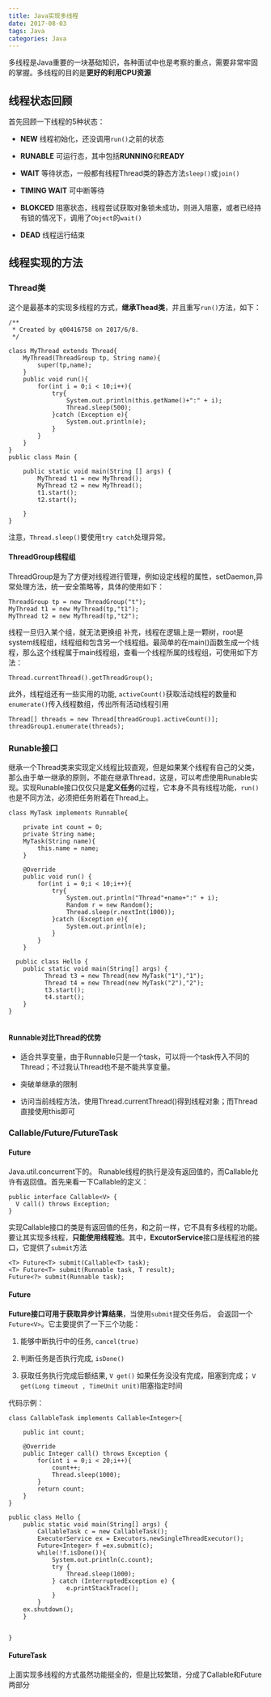 ```yaml
---
title: Java实现多线程
date: 2017-08-03
tags: Java
categories: Java
---
```


多线程是Java重要的一块基础知识，各种面试中也是考察的重点，需要非常牢固的掌握。多线程的目的是**更好的利用CPU资源**

## 线程状态回顾

首先回顾一下线程的5种状态：

+ **NEW** 线程初始化，还没调用`run()`之前的状态

+ **RUNABLE** 可运行态，其中包括**RUNNING**和**READY**

+ **WAIT** 等待状态，一般都有线程Thread类的静态方法`sleep()`或`join()`

+ **TIMING WAIT** 可中断等待

+ **BLOKCED** 阻塞状态，线程尝试获取对象锁未成功，则进入阻塞，或者已经持有锁的情况下，调用了`Object`的`wait()`

+ **DEAD** 线程运行结束

## 线程实现的方法

### Thread类

这个是最基本的实现多线程的方式，**继承Thead类**，并且重写`run()`方法，如下：
```
/**
 * Created by q00416758 on 2017/6/8.
 */

class MyThread extends Thread{
	MyThread(ThreadGroup tp, String name){
		super(tp,name);
	}
    public void run(){
        for(int i = 0;i < 10;i++){
            try{
                System.out.println(this.getName()+":" + i);
                Thread.sleep(500);
            }catch (Exception e){
                System.out.println(e);
            }
        }
    }
}
public class Main {

    public static void main(String [] args) {
        MyThread t1 = new MyThread();
        MyThread t2 = new MyThread();
        t1.start();
        t2.start();

    }
}

```
注意，`Thread.sleep()`要使用`try catch`处理异常。

#### ThreadGroup线程组

ThreadGroup是为了方便对线程进行管理，例如设定线程的属性，setDaemon,异常处理方法，统一安全策略等，具体的使用如下：

```
ThreadGroup tp = new ThreadGroup("t");
MyThread t1 = new MyThread(tp,"t1");
MyThread t2 = new MyThread(tp,"t2");
```
线程一旦归入某个组，就无法更换组
补充，线程在逻辑上是一颗树，root是system线程组，线程组和包含另一个线程组。最简单的在main()函数生成一个线程，那么这个线程属于main线程组，查看一个线程所属的线程组，可使用如下方法：
```
Thread.currentThread().getThreadGroup();
```
此外，线程组还有一些实用的功能, `activeCount()`获取活动线程的数量和`enumerate()`传入线程数组，传出所有活动线程引用
```
Thread[] threads = new Thread[threadGroup1.activeCount()];
threadGroup1.enumerate(threads);
```

### Runable接口

继承一个Thread类来实现定义线程比较直观，但是如果某个线程有自己的父类，那么由于单一继承的原则，不能在继承Thread，这是，可以考虑使用Runable实现。实现Runable接口仅仅只是**定义任务**的过程，它本身不具有线程功能，`run()`也是不同方法，必须把任务附着在Thread上。

```
class MyTask implements Runnable{
	
	private int count = 0;
	private String name;
	MyTask(String name){
		this.name = name;
	}

	@Override
	public void run() {
		for(int i = 0;i < 10;i++){
			try{
				System.out.println("Thread"+name+":" + i);
				Random r = new Random();
				Thread.sleep(r.nextInt(1000));
			}catch (Exception e){
				System.out.println(e);
			}
		}
	}
  
  public class Hello {
	public static void main(String[] args) {
		  Thread t3 = new Thread(new MyTask("1"),"1");
		  Thread t4 = new Thread(new MyTask("2"),"2");
		  t3.start();
		  t4.start();
	}
}
	
```

#### Runnable对比Thread的优势

+ 适合共享变量，由于Runnable只是一个task，可以将一个task传入不同的Thread；不过我认Thread也不是不能共享变量。

+ 突破单继承的限制

+ 访问当前线程方法，使用Thread.currentThread()得到线程对象；而Thread直接使用this即可

### Callable/Future/FutureTask

#### Future
Java.util.concurrent下的。 Runable线程的执行是没有返回值的，而Callable允许有返回值。首先来看一下Callable的定义：
```
public interface Callable<V> {
  V call() throws Exception;
}
```
实现Callable接口的类是有返回值的任务，和之前一样，它不具有多线程的功能。要让其实现多线程，**只能使用线程池**。其中，**ExcutorService**接口是线程池的接口，它提供了`submit`方法
```
<T> Future<T> submit(Callable<T> task);  
<T> Future<T> submit(Runnable task, T result);  
Future<?> submit(Runnable task);

```
#### Future

**Future<V>**接口可用于**获取异步计算结果**，当使用`submit`提交任务后， 会返回一个`Future<V>`。它主要提供了一下三个功能：

1. 能够中断执行中的任务, `cancel(true)`

2. 判断任务是否执行完成, `isDone()`

3. 获取任务执行完成后额结果, `V get()` 如果任务没没有完成，阻塞到完成； `V get(Long timeout , TimeUnit unit)`阻塞指定时间

代码示例：
```
class CallableTask implements Callable<Integer>{
	
	public int count;

	@Override
	public Integer call() throws Exception {
		for(int i = 0;i < 20;i++){
			count++;
			Thread.sleep(1000);
		}
		return count;
	}
}

public class Hello {
	public static void main(String[] args) {
		CallableTask c = new CallableTask();
		ExecutorService ex = Executors.newSingleThreadExecutor();
		Future<Integer> f =ex.submit(c); 
		while(!f.isDone()){
			System.out.println(c.count);
			try {
				Thread.sleep(1000);
			} catch (InterruptedException e) {
				e.printStackTrace();
			}
		}
    ex.shutdown(); 
	}


}
```

#### FutureTask

上面实现多线程的方式虽然功能挺全的，但是比较繁琐，分成了Callable和Future两部分
